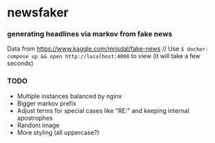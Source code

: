 # newsfaker
### generating headlines via markov from fake news

Data from https://www.kaggle.com/mrisdal/fake-news // Use `$ docker-compose up && open http://localhost:4000` to 
view (it will take a few seconds)

### TODO
- Multiple instances balanced by nginx
- Bigger markov prefix
- Adjust terms for special cases like "RE:" and keeping internal apostrophes
- Random image
- More styling (all uppercase?)

